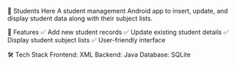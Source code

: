📱 Students Here
A student management Android app to insert, update, and display student data along with their subject lists.

🚀 Features
✅ Add new student records
✅ Update existing student details
✅ Display student subject lists
✅ User-friendly interface

🛠 Tech Stack
Frontend: XML
Backend: Java
Database: SQLite
